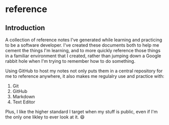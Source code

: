 # reference

## Introduction
A collection of reference notes I've generated while learning and practicing to 
be a software developer. I've created these documents both to help me cement the
things I'm learning, and to more quickly reference those 
things in a familiar environment that I created, rather than 
jumping down a Google rabbit hole when I'm trying to remember how to do something.

Using GitHub to host my notes not only puts them in a central repository for
me to reference anywhere, it also makes me regulalry use and practice with:

1. Git
1. GitHub
1. Markdown
1. Text Editor

Plus, I like the higher standard I target when my stuff is public, even if I'm
the only one likley to ever look at it. :smile:
